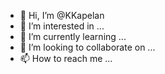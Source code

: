 - 👋 Hi, I’m @KKapelan
- 👀 I’m interested in ...
- 🌱 I’m currently learning ...
- 💞️ I’m looking to collaborate on ...
- 📫 How to reach me ...

<!---
KKapelan/KKapelan is a ✨ special ✨ repository because its `README.md` (this file) appears on your GitHub profile.
You can click the Preview link to take a look at your changes.
--->
